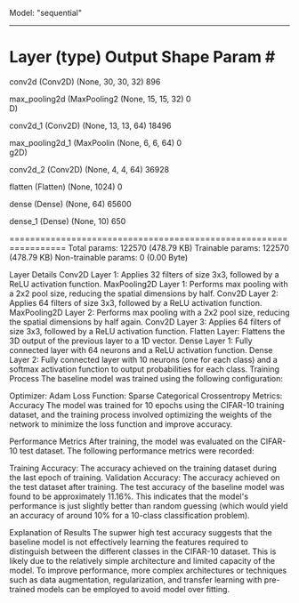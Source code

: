 Model: "sequential"
_________________________________________________________________
 Layer (type)                Output Shape              Param #   
=================================================================
 conv2d (Conv2D)             (None, 30, 30, 32)        896       
                                                                 
 max_pooling2d (MaxPooling2  (None, 15, 15, 32)        0         
 D)                                                              
                                                                 
 conv2d_1 (Conv2D)           (None, 13, 13, 64)        18496     
                                                                 
 max_pooling2d_1 (MaxPoolin  (None, 6, 6, 64)          0         
 g2D)                                                            
                                                                 
 conv2d_2 (Conv2D)           (None, 4, 4, 64)          36928     
                                                                 
 flatten (Flatten)           (None, 1024)              0         
                                                                 
 dense (Dense)               (None, 64)                65600     
                                                                 
 dense_1 (Dense)             (None, 10)                650       
                                                                 
=================================================================
Total params: 122570 (478.79 KB)
Trainable params: 122570 (478.79 KB)
Non-trainable params: 0 (0.00 Byte)


Layer Details
Conv2D Layer 1: Applies 32 filters of size 3x3, followed by a ReLU activation function.
MaxPooling2D Layer 1: Performs max pooling with a 2x2 pool size, reducing the spatial dimensions by half.
Conv2D Layer 2: Applies 64 filters of size 3x3, followed by a ReLU activation function.
MaxPooling2D Layer 2: Performs max pooling with a 2x2 pool size, reducing the spatial dimensions by half again.
Conv2D Layer 3: Applies 64 filters of size 3x3, followed by a ReLU activation function.
Flatten Layer: Flattens the 3D output of the previous layer to a 1D vector.
Dense Layer 1: Fully connected layer with 64 neurons and a ReLU activation function.
Dense Layer 2: Fully connected layer with 10 neurons (one for each class) and a softmax activation function to output probabilities for each class.
Training Process
The baseline model was trained using the following configuration:

Optimizer: Adam
Loss Function: Sparse Categorical Crossentropy
Metrics: Accuracy
The model was trained for 10 epochs using the CIFAR-10 training dataset, and the training process involved optimizing the weights of the network to minimize the loss function and improve accuracy.

Performance Metrics
After training, the model was evaluated on the CIFAR-10 test dataset. The following performance metrics were recorded:

Training Accuracy: The accuracy achieved on the training dataset during the last epoch of training.
Validation Accuracy: The accuracy achieved on the test dataset after training.
The test accuracy of the baseline model was found to be approximately 11.16%. This indicates that the model's performance is just slightly better than random guessing (which would yield an accuracy of around 10% for a 10-class classification problem).

Explanation of Results
The supwer high  test accuracy suggests that the baseline model is not effectively learning the features required to distinguish between the different classes in the CIFAR-10 dataset. This is likely due to the relatively simple architecture and limited capacity of the model. To improve performance, more complex architectures or techniques such as data augmentation, regularization, and transfer learning with pre-trained models can be employed to avoid model over fitting.





